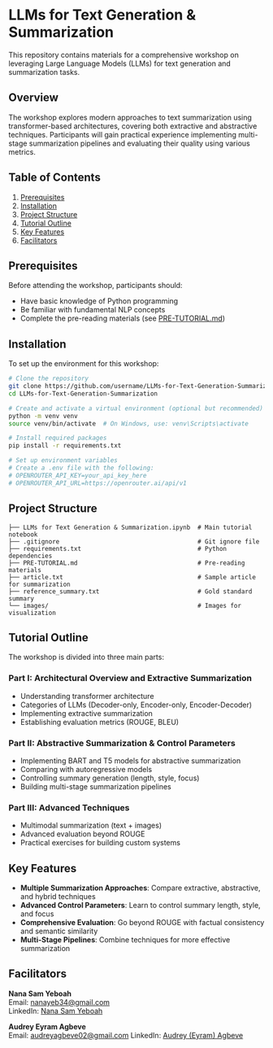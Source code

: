 # LLMs for Text Generation & Summarization

This repository contains materials for a comprehensive workshop on leveraging Large Language Models (LLMs) for text generation and summarization tasks.

## Overview

The workshop explores modern approaches to text summarization using transformer-based architectures, covering both extractive and abstractive techniques. Participants will gain practical experience implementing multi-stage summarization pipelines and evaluating their quality using various metrics.

## Table of Contents

1. [Prerequisites](#prerequisites)
2. [Installation](#installation)
3. [Project Structure](#project-structure)
4. [Tutorial Outline](#tutorial-outline)
5. [Key Features](#key-features)
6. [Facilitators](#facilitators)

## Prerequisites

Before attending the workshop, participants should:
- Have basic knowledge of Python programming
- Be familiar with fundamental NLP concepts
- Complete the pre-reading materials (see [PRE-TUTORIAL.md](PRE-TUTORIAL.md))

## Installation

To set up the environment for this workshop:

```bash
# Clone the repository
git clone https://github.com/username/LLMs-for-Text-Generation-Summarization.git
cd LLMs-for-Text-Generation-Summarization

# Create and activate a virtual environment (optional but recommended)
python -m venv venv
source venv/bin/activate  # On Windows, use: venv\Scripts\activate

# Install required packages
pip install -r requirements.txt

# Set up environment variables
# Create a .env file with the following:
# OPENROUTER_API_KEY=your_api_key_here
# OPENROUTER_API_URL=https://openrouter.ai/api/v1
```

## Project Structure

```
├── LLMs for Text Generation & Summarization.ipynb  # Main tutorial notebook
├── .gitignore                                      # Git ignore file
├── requirements.txt                                # Python dependencies
├── PRE-TUTORIAL.md                                 # Pre-reading materials
├── article.txt                                     # Sample article for summarization
├── reference_summary.txt                           # Gold standard summary
└── images/                                         # Images for visualization
```

## Tutorial Outline

The workshop is divided into three main parts:

### Part I: Architectural Overview and Extractive Summarization
- Understanding transformer architecture
- Categories of LLMs (Decoder-only, Encoder-only, Encoder-Decoder)
- Implementing extractive summarization
- Establishing evaluation metrics (ROUGE, BLEU)

### Part II: Abstractive Summarization & Control Parameters
- Implementing BART and T5 models for abstractive summarization
- Comparing with autoregressive models
- Controlling summary generation (length, style, focus)
- Building multi-stage summarization pipelines

### Part III: Advanced Techniques
- Multimodal summarization (text + images)
- Advanced evaluation beyond ROUGE
- Practical exercises for building custom systems

## Key Features

- **Multiple Summarization Approaches**: Compare extractive, abstractive, and hybrid techniques
- **Advanced Control Parameters**: Learn to control summary length, style, and focus
- **Comprehensive Evaluation**: Go beyond ROUGE with factual consistency and semantic similarity
- **Multi-Stage Pipelines**: Combine techniques for more effective summarization



## Facilitators

**Nana Sam Yeboah**  
Email: nanayeb34@gmail.com  
LinkedIn: [Nana Sam Yeboah](https://www.linkedin.com/in/nana-sam-yeboah-0b664484)

**Audrey Eyram Agbeve**  
Email: audreyagbeve02@gmail.com
LinkedIn: [Audrey (Eyram) Agbeve](https://www.linkedin.com/in/audreyagbeve02/)